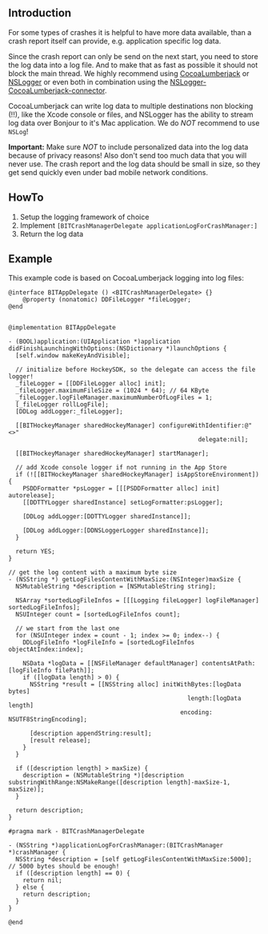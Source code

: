 ## Introduction

For some types of crashes it is helpful to have more data available, than a crash report itself can provide, e.g. application specific log data.

Since the crash report can only be send on the next start, you need to store the log data into a log file. And to make that as fast as possible it should not block the main thread. We highly recommend using [CocoaLumberjack](https://github.com/robbiehanson/CocoaLumberjack/) or [NSLogger](https://github.com/fpillet/NSLogger) or even both in combination using the [NSLogger-CocoaLumberjack-connector](https://github.com/steipete/NSLogger-CocoaLumberjack-connector).

CocoaLumberjack can write log data to multiple destinations non blocking (!!), like the Xcode console or files, and NSLogger has the ability to stream log data over Bonjour to it's Mac application. We do *NOT* recommend to use `NSLog`!

**Important:** Make sure *NOT* to include personalized data into the log data because of privacy reasons! Also don't send too much data that you will never use. The crash report and the log data should be small in size, so they get send quickly even under bad mobile network conditions.


## HowTo

1. Setup the logging framework of choice
2. Implement `[BITCrashManagerDelegate applicationLogForCrashManager:]`
3. Return the log data

## Example

This example code is based on CocoaLumberjack logging into log files:

	@interface BITAppDelegate () <BITCrashManagerDelegate> {}
		@property (nonatomic) DDFileLogger *fileLogger;
	@end
	
	
	@implementation BITAppDelegate
	
	- (BOOL)application:(UIApplication *)application didFinishLaunchingWithOptions:(NSDictionary *)launchOptions {
	  [self.window makeKeyAndVisible];

	  // initialize before HockeySDK, so the delegate can access the file logger!
	  _fileLogger = [[DDFileLogger alloc] init];
	  _fileLogger.maximumFileSize = (1024 * 64); // 64 KByte
	  _fileLogger.logFileManager.maximumNumberOfLogFiles = 1;
	  [_fileLogger rollLogFile];
	  [DDLog addLogger:_fileLogger];
	  
	  [[BITHockeyManager sharedHockeyManager] configureWithIdentifier:@"<>"
                                                         delegate:nil];
	  
	  [[BITHockeyManager sharedHockeyManager] startManager];
	  
	  // add Xcode console logger if not running in the App Store
	  if (![[BITHockeyManager sharedHockeyManager] isAppStoreEnvironment]) {
    	PSDDFormatter *psLogger = [[[PSDDFormatter alloc] init] autorelease];
    	[[DDTTYLogger sharedInstance] setLogFormatter:psLogger];
    
    	[DDLog addLogger:[DDTTYLogger sharedInstance]];
    
    	[DDLog addLogger:[DDNSLoggerLogger sharedInstance]];
      }
      
	  return YES;
	}
	
	// get the log content with a maximum byte size
	- (NSString *) getLogFilesContentWithMaxSize:(NSInteger)maxSize {
	  NSMutableString *description = [NSMutableString string];
	    
	  NSArray *sortedLogFileInfos = [[[Logging fileLogger] logFileManager] sortedLogFileInfos];
	  NSUInteger count = [sortedLogFileInfos count];
	  
	  // we start from the last one
	  for (NSUInteger index = count - 1; index >= 0; index--) {
	    DDLogFileInfo *logFileInfo = [sortedLogFileInfos objectAtIndex:index];
	    
	    NSData *logData = [[NSFileManager defaultManager] contentsAtPath:[logFileInfo filePath]];
	    if ([logData length] > 0) {
	      NSString *result = [[NSString alloc] initWithBytes:[logData bytes]
	                                                  length:[logData length]
	                                                encoding: NSUTF8StringEncoding];
	      
	      [description appendString:result];
	      [result release];
	    }
	  }
	  
	  if ([description length] > maxSize) {
	    description = (NSMutableString *)[description substringWithRange:NSMakeRange([description length]-maxSize-1, maxSize)]; 
	  }
	  
	  return description;
	}
	
	#pragma mark - BITCrashManagerDelegate
	
	- (NSString *)applicationLogForCrashManager:(BITCrashManager *)crashManager {
	  NSString *description = [self getLogFilesContentWithMaxSize:5000]; // 5000 bytes should be enough!
	  if ([description length] == 0) {
	    return nil;
	  } else {
	    return description;
	  }
	}
	
	@end

